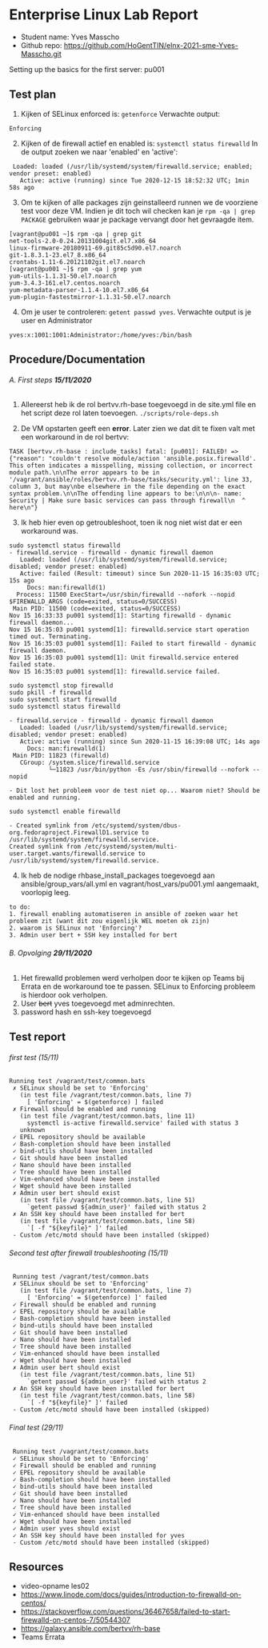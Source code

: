 # Enterprise Linux Lab Report

- Student name: Yves Masscho
- Github repo: <https://github.com/HoGentTIN/elnx-2021-sme-Yves-Masscho.git>

Setting up the basics for the first server: pu001

## Test plan

1. Kijken of SELinux enforced is: `getenforce`
Verwachte output: 
```
Enforcing
```
2. Kijken of de firewall actief en enabled is: `systemctl status firewalld`
In de output zoeken we naar 'enabled' en 'active':
```
 Loaded: loaded (/usr/lib/systemd/system/firewalld.service; enabled; vendor preset: enabled)
   Active: active (running) since Tue 2020-12-15 18:52:32 UTC; 1min 58s ago
```
3. Om te kijken of alle packages zijn geinstalleerd runnen we de voorziene test voor deze VM. Indien je dit toch wil checken kan je `rpm -qa | grep PACKAGE` gebruiken waar je package vervangt door het gevraagde item.
```
[vagrant@pu001 ~]$ rpm -qa | grep git
net-tools-2.0-0.24.20131004git.el7.x86_64
linux-firmware-20180911-69.git85c5d90.el7.noarch
git-1.8.3.1-23.el7_8.x86_64
crontabs-1.11-6.20121102git.el7.noarch
[vagrant@pu001 ~]$ rpm -qa | grep yum
yum-utils-1.1.31-50.el7.noarch
yum-3.4.3-161.el7.centos.noarch
yum-metadata-parser-1.1.4-10.el7.x86_64
yum-plugin-fastestmirror-1.1.31-50.el7.noarch
```

4. Om je user te controleren: `getent passwd yves`. Verwachte output is je user en Administrator
```
yves:x:1001:1001:Administrator:/home/yves:/bin/bash
```

## Procedure/Documentation

###### A. First steps **15/11/2020**

1. Allereerst heb ik de rol bertvv.rh-base toegevoegd in de site.yml file en het script deze rol laten toevoegen.
`./scripts/role-deps.sh`

2. De VM opstarten geeft een **error**. Later zien we dat dit te fixen valt met een workaround in de rol bertvv: 
```
TASK [bertvv.rh-base : include_tasks] fatal: [pu001]: FAILED! => {"reason": "couldn't resolve module/action 'ansible.posix.firewalld'. This often indicates a misspelling, missing collection, or incorrect module path.\n\nThe error appears to be in '/vagrant/ansible/roles/bertvv.rh-base/tasks/security.yml': line 33, column 3, but may\nbe elsewhere in the file depending on the exact syntax problem.\n\nThe offending line appears to be:\n\n\n- name: Security | Make sure basic services can pass through firewall\n  ^ here\n"}
```

3. Ik heb hier even op getroubleshoot, toen ik nog niet wist dat er een workaround was.
```
sudo systemctl status firewalld
- firewalld.service - firewalld - dynamic firewall daemon
   Loaded: loaded (/usr/lib/systemd/system/firewalld.service; disabled; vendor preset: enabled)
   Active: failed (Result: timeout) since Sun 2020-11-15 16:35:03 UTC; 15s ago
     Docs: man:firewalld(1)
  Process: 11500 ExecStart=/usr/sbin/firewalld --nofork --nopid $FIREWALLD_ARGS (code=exited, status=0/SUCCESS)
 Main PID: 11500 (code=exited, status=0/SUCCESS)
Nov 15 16:33:33 pu001 systemd[1]: Starting firewalld - dynamic firewall daemon...
Nov 15 16:35:03 pu001 systemd[1]: firewalld.service start operation timed out. Terminating.
Nov 15 16:35:03 pu001 systemd[1]: Failed to start firewalld - dynamic firewall daemon.
Nov 15 16:35:03 pu001 systemd[1]: Unit firewalld.service entered failed state.
Nov 15 16:35:03 pu001 systemd[1]: firewalld.service failed.

sudo systemctl stop firewalld
sudo pkill -f firewalld
sudo systemctl start firewalld
sudo systemctl status firewalld

- firewalld.service - firewalld - dynamic firewall daemon
   Loaded: loaded (/usr/lib/systemd/system/firewalld.service; disabled; vendor preset: enabled)
   Active: active (running) since Sun 2020-11-15 16:39:08 UTC; 14s ago
     Docs: man:firewalld(1)
 Main PID: 11823 (firewalld)
   CGroup: /system.slice/firewalld.service
           └─11823 /usr/bin/python -Es /usr/sbin/firewalld --nofork --nopid

- Dit lost het probleem voor de test niet op... Waarom niet? Should be enabled and running.

sudo systemctl enable firewalld

- Created symlink from /etc/systemd/system/dbus-org.fedoraproject.FirewallD1.service to /usr/lib/systemd/system/firewalld.service.
Created symlink from /etc/systemd/system/multi-user.target.wants/firewalld.service to /usr/lib/systemd/system/firewalld.service.
```

4. Ik heb de nodige rhbase_install_packages toegevoegd aan ansible/group_vars/all.yml en vagrant/host_vars/pu001.yml aangemaakt, voorlopig leeg.


```
to do: 
1. firewall enabling automatiseren in ansible of zoeken waar het probleem zit (want dit zou eigenlijk WEL moeten ok zijn)
2. waarom is SELinux not 'Enforcing'?
3. Admin user bert + SSH key installed for bert
```

###### B. Opvolging **29/11/2020**

1. Het firewalld problemen werd verholpen door te kijken op Teams bij Errata en de workaround toe te passen. SELinux to Enforcing probleem is hierdoor ook verholpen.
2. User ~~bert~~ yves toegevoegd met adminrechten.
3. password hash en ssh-key toegevoegd


## Test report

###### first test (15/11)
```
Running test /vagrant/test/common.bats  
 ✗ SELinux should be set to 'Enforcing'  
   (in test file /vagrant/test/common.bats, line 7)  
     [ 'Enforcing' = $(getenforce) ] failed  
 ✗ Firewall should be enabled and running  
   (in test file /vagrant/test/common.bats, line 11)  
     systemctl is-active firewalld.service' failed with status 3  
   unknown  
 ✓ EPEL repository should be available  
 ✓ Bash-completion should have been installed  
 ✓ bind-utils should have been installed  
 ✓ Git should have been installed  
 ✓ Nano should have been installed  
 ✓ Tree should have been installed  
 ✓ Vim-enhanced should have been installed  
 ✓ Wget should have been installed  
 ✗ Admin user bert should exist  
   (in test file /vagrant/test/common.bats, line 51)  
     `getent passwd ${admin_user}' failed with status 2  
 ✗ An SSH key should have been installed for bert  
   (in test file /vagrant/test/common.bats, line 58)  
     `[ -f "${keyfile}" ]' failed  
 - Custom /etc/motd should have been installed (skipped)  
```
 ###### Second test after firewall troubleshooting (15/11)
```
 Running test /vagrant/test/common.bats  
 ✗ SELinux should be set to 'Enforcing'  
   (in test file /vagrant/test/common.bats, line 7)  
     [ 'Enforcing' = $(getenforce) ]' failed  
 ✓ Firewall should be enabled and running
 ✓ EPEL repository should be available  
 ✓ Bash-completion should have been installed  
 ✓ bind-utils should have been installed  
 ✓ Git should have been installed  
 ✓ Nano should have been installed  
 ✓ Tree should have been installed  
 ✓ Vim-enhanced should have been installed  
 ✓ Wget should have been installed  
 ✗ Admin user bert should exist  
   (in test file /vagrant/test/common.bats, line 51)  
     `getent passwd ${admin_user}' failed with status 2  
 ✗ An SSH key should have been installed for bert  
   (in test file /vagrant/test/common.bats, line 58)  
     `[ -f "${keyfile}" ]' failed  
 - Custom /etc/motd should have been installed (skipped)  
```
 ###### Final test (29/11)
```
 Running test /vagrant/test/common.bats  
 ✓ SELinux should be set to 'Enforcing'  
 ✓ Firewall should be enabled and running  
 ✓ EPEL repository should be available  
 ✓ Bash-completion should have been installed  
 ✓ bind-utils should have been installed  
 ✓ Git should have been installed  
 ✓ Nano should have been installed  
 ✓ Tree should have been installed  
 ✓ Vim-enhanced should have been installed  
 ✓ Wget should have been installed  
 ✓ Admin user yves should exist  
 ✓ An SSH key should have been installed for yves  
 - Custom /etc/motd should have been installed (skipped)  
```


## Resources

- video-opname les02
- https://www.linode.com/docs/guides/introduction-to-firewalld-on-centos/
- https://stackoverflow.com/questions/36467658/failed-to-start-firewalld-on-centos-7/50544307
- https://galaxy.ansible.com/bertvv/rh-base
- Teams Errata
